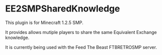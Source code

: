 EE2SMPSharedKnowledge
=====================

This plugin is for Minecraft 1.2.5 SMP.

It provides allows mutiple players to share the same Equivalent Exchange knowledge.

It is currently being used with the Feed The Beast FTBRETROSMP server.
